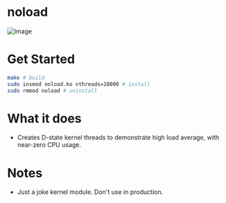 # noload
![Image](https://github.com/user-attachments/assets/4de509d5-371f-470c-8589-c35e70d3edd2)

# Get Started
```bash
make # build
sudo insmod noload.ko nthreads=10000 # install
sudo rmmod noload # uninstall
```

# What it does
- Creates D-state kernel threads to demonstrate high load average, with near-zero CPU usage.

# Notes
- Just a joke kernel module. Don't use in production.
